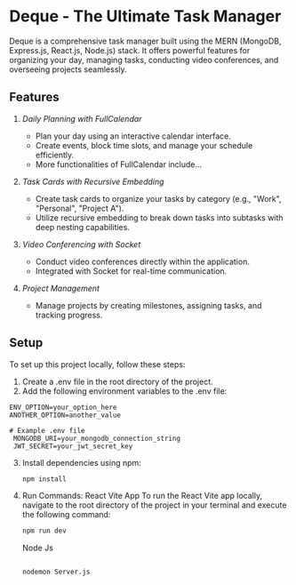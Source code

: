 # Deque - The Ultimate Task Manager

Deque is a comprehensive task manager built using the MERN (MongoDB, Express.js, React.js, Node.js) stack. It offers powerful features for organizing your day, managing tasks, conducting video conferences, and overseeing projects seamlessly.

## Features

1. *Daily Planning with FullCalendar*
   - Plan your day using an interactive calendar interface.
   - Create events, block time slots, and manage your schedule efficiently.
   - More functionalities of FullCalendar include...

2. *Task Cards with Recursive Embedding*
   - Create task cards to organize your tasks by category (e.g., "Work", "Personal", "Project A").
   - Utilize recursive embedding to break down tasks into subtasks with deep nesting capabilities.

3. *Video Conferencing with Socket*
   - Conduct video conferences directly within the application.
   - Integrated with Socket for real-time communication.

4. *Project Management*
   - Manage projects by creating milestones, assigning tasks, and tracking progress.

## Setup

To set up this project locally, follow these steps:

1. Create a .env file in the root directory of the project.
2. Add the following environment variables to the .env file:
 ```dotenv
ENV_OPTION=your_option_here
ANOTHER_OPTION=another_value

# Example .env file
  MONGODB_URI=your_mongodb_connection_string
  JWT_SECRET=your_jwt_secret_key
```
3. Install dependencies using npm:
   ```bash
   npm install
4. Run Commands:
  React Vite App
    To run the React Vite app locally, navigate to the root directory of the project in your terminal and execute the following command:
    ```bash
    npm run dev
    ```
   Node Js
     ```bash
     
     nodemon Server.js
